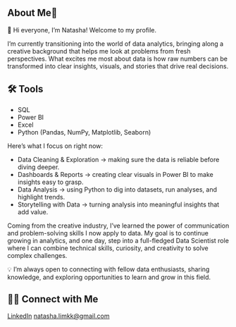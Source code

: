 ## About Me👋

👋 Hi everyone, I’m Natasha! Welcome to my profile.

I’m currently transitioning into the world of data analytics, bringing along a creative background that helps me look at problems from fresh perspectives. What excites me most about data is how raw numbers can be transformed into clear insights, visuals, and stories that drive real decisions.

## 🛠️ Tools
- SQL
- Power BI
- Excel
- Python (Pandas, NumPy, Matplotlib, Seaborn)

Here’s what I focus on right now:
- Data Cleaning & Exploration → making sure the data is reliable before diving deeper.
- Dashboards & Reports → creating clear visuals in Power BI to make insights easy to grasp.
- Data Analysis → using Python to dig into datasets, run analyses, and highlight trends.
- Storytelling with Data → turning analysis into meaningful insights that add value.

Coming from the creative industry, I’ve learned the power of communication and problem-solving skills I now apply to data. My goal is to continue growing in analytics, and one day, step into a full-fledged Data Scientist role where I can combine technical skills, curiosity, and creativity to solve complex challenges.

💡 I’m always open to connecting with fellow data enthusiasts, sharing knowledge, and exploring opportunities to learn and grow in this field.

## 👋🏻 Connect with Me
[LinkedIn](www.linkedin.com/in/natashalimkarkhee)
natasha.limkk@gmail.com
